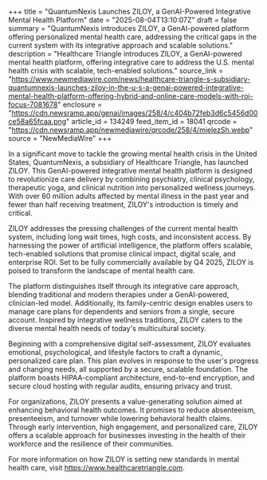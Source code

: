 +++
title = "QuantumNexis Launches ZILOY, a GenAI-Powered Integrative Mental Health Platform"
date = "2025-08-04T13:10:07Z"
draft = false
summary = "QuantumNexis introduces ZILOY, a GenAI-powered platform offering personalized mental health care, addressing the critical gaps in the current system with its integrative approach and scalable solutions."
description = "Healthcare Triangle introduces ZILOY, a GenAI-powered mental health platform, offering integrative care to address the U.S. mental health crisis with scalable, tech-enabled solutions."
source_link = "https://www.newmediawire.com/news/healthcare-triangle-s-subsidiary-quantumnexis-launches-ziloy-in-the-u-s-a-genai-powered-integrative-mental-health-platform-offering-hybrid-and-online-care-models-with-roi-focus-7081678"
enclosure = "https://cdn.newsramp.app/genai/images/258/4/c404b72feb3d6c5456d00ce58a65fcaa.png"
article_id = 134249
feed_item_id = 18041
qrcode = "https://cdn.newsramp.app/newmediawire/qrcode/258/4/mielezSh.webp"
source = "NewMediaWire"
+++

<p>In a significant move to tackle the growing mental health crisis in the United States, QuantumNexis, a subsidiary of Healthcare Triangle, has launched ZILOY. This GenAI-powered integrative mental health platform is designed to revolutionize care delivery by combining psychiatry, clinical psychology, therapeutic yoga, and clinical nutrition into personalized wellness journeys. With over 60 million adults affected by mental illness in the past year and fewer than half receiving treatment, ZILOY's introduction is timely and critical.</p><p>ZILOY addresses the pressing challenges of the current mental health system, including long wait times, high costs, and inconsistent access. By harnessing the power of artificial intelligence, the platform offers scalable, tech-enabled solutions that promise clinical impact, digital scale, and enterprise ROI. Set to be fully commercially available by Q4 2025, ZILOY is poised to transform the landscape of mental health care.</p><p>The platform distinguishes itself through its integrative care approach, blending traditional and modern therapies under a GenAI-powered, clinician-led model. Additionally, its family-centric design enables users to manage care plans for dependents and seniors from a single, secure account. Inspired by integrative wellness traditions, ZILOY caters to the diverse mental health needs of today's multicultural society.</p><p>Beginning with a comprehensive digital self-assessment, ZILOY evaluates emotional, psychological, and lifestyle factors to craft a dynamic, personalized care plan. This plan evolves in response to the user's progress and changing needs, all supported by a secure, scalable foundation. The platform boasts HIPAA-compliant architecture, end-to-end encryption, and secure cloud hosting with regular audits, ensuring privacy and trust.</p><p>For organizations, ZILOY presents a value-generating solution aimed at enhancing behavioral health outcomes. It promises to reduce absenteeism, presenteeism, and turnover while lowering behavioral health claims. Through early intervention, high engagement, and personalized care, ZILOY offers a scalable approach for businesses investing in the health of their workforce and the resilience of their communities.</p><p>For more information on how ZILOY is setting new standards in mental health care, visit <a href='https://www.healthcaretriangle.com' rel='nofollow' target='_blank'>https://www.healthcaretriangle.com</a>.</p>